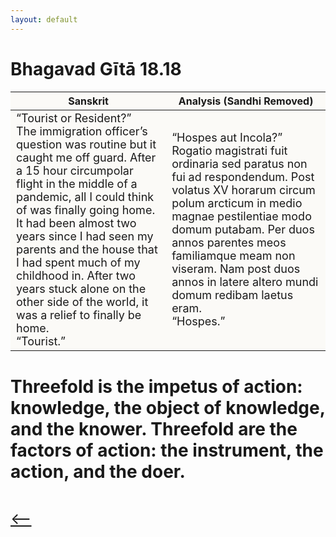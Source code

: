 ```yaml
---
layout: default
---
```

<!---
Text can be **bold**, _italic_, or ~~strikethrough~~.

[Link to another page](./another-page.html)

There should be whitespace between paragraphs.

There should be whitespace between paragraphs. We recommend including a README, or a file with information about your project.
--->

# Bhagavad Gītā 18.18

<style>
table {
  border-collapse: collapse;
  border-style: hidden;
}
th {
  background: #FBFAF7;
}
td {
  font-size: 18px;
  background: #FBFAF7;
  border: 0px solid black;
}
div.move {
  font-size: 25px;
}
</style>

| Sanskrit | Analysis (Sandhi Removed) |
|-|-|
| “Tourist or Resident?”<br>The immigration officer’s question was routine but it caught me off guard. After a 15 hour circumpolar flight in the middle of a pandemic, all I could think of was finally going home. It had been almost two years since I had seen my parents and the house that I had spent much of my childhood in. After two years stuck alone on the other side of the world, it was a relief to finally be home.<br>“Tourist.”  | “Hospes aut Incola?”<br>Rogatio magistrati fuit ordinaria sed paratus non fui ad respondendum. Post volatus XV horarum circum polum arcticum in medio magnae pestilentiae modo domum putabam. Per duos annos parentes meos familiamque meam non viseram. Nam post duos annos in latere altero mundi domum redibam laetus eram. <br> “Hospes.” |

<h1>
Threefold is the impetus of action: knowledge, the object of knowledge, and the knower.
Threefold are the factors of action: the instrument, the action, and the doer.
</h1>
<div class="move" style="position:relative;min-width:960px">
 <p style="position: absolute;left:0;top:0"><a href="./v18-17.html">⟵</a></p>
</div>
<div class="move" style="position:relative;min-width:960px">
 <p style="position: absolute;right:0;top:0"><a href="./v18-19.html">⟶</a></p>
</div>
